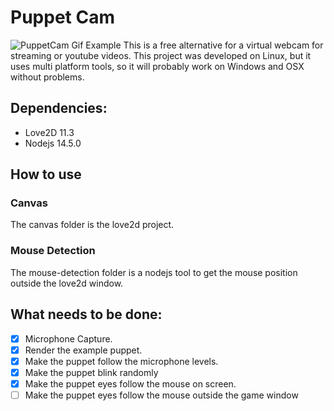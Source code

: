 
# Puppet Cam
![PuppetCam Gif Example](https://github.com/mauriciogamedev/puppet-cam/blob/master/example.gif?raw=true)
This is a free alternative for a virtual webcam for streaming or youtube videos.
This project was developed on Linux, but it uses multi platform tools, so it
will probably work on Windows and OSX without problems.

## Dependencies:
 * Love2D 11.3
 * Nodejs 14.5.0

## How to use

### Canvas
The canvas folder is the love2d project.

### Mouse Detection
The mouse-detection folder is a nodejs tool to get the mouse position outside
the love2d window.

## What needs to be done:
 * [x] Microphone Capture.
 * [x] Render the example puppet.
 * [x] Make the puppet follow the microphone levels.
 * [x] Make the puppet blink randomly
 * [x] Make the puppet eyes follow the mouse on screen.
 * [ ] Make the puppet eyes follow the mouse outside the game window